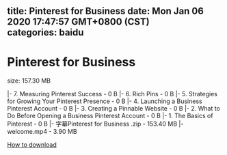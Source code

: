 
title: Pinterest for Business
date: Mon Jan 06 2020 17:47:57 GMT+0800 (CST)    
categories: baidu
---

# Pinterest for Business
size: 157.30 MB
 
 
|- 7. Measuring Pinterest Success - 0 B
|- 6. Rich Pins - 0 B
|- 5. Strategies for Growing Your Pinterest Presence - 0 B
|- 4. Launching a Business Pinterest Account - 0 B
|- 3. Creating a Pinnable Website - 0 B
|- 2. What to Do Before Opening a Business Pinterest Account - 0 B
|- 1. The Basics of Pinterest - 0 B
|- 字幕Pinterest for Business .zip - 153.40 MB
|- welcome.mp4 - 3.90 MB

[How to download](https://bpcam.bemobtrk.com/go/2ceec3aa-1ca2-46d6-b9ff-aaa5c184517c?jno=3944)